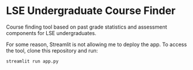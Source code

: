 # LSE Undergraduate Course Finder
Course finding tool based on past grade statistics and assessment components for LSE undergraduates.

For some reason, Streamlit is not allowing me to deploy the app. To access the tool, clone this repository and run:

```streamlit run app.py```



